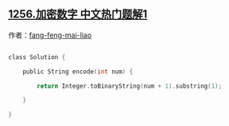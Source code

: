 ## [1256.加密数字 中文热门题解1](https://leetcode.cn/problems/encode-number/solutions/100000/zhao-gui-lu-by-fang-feng-mai-liao)

作者：[fang-feng-mai-liao](https://leetcode.cn/u/fang-feng-mai-liao)
```c
class Solution {
    public String encode(int num) {
        return Integer.toBinaryString(num + 1).substring(1);
    }
}
```